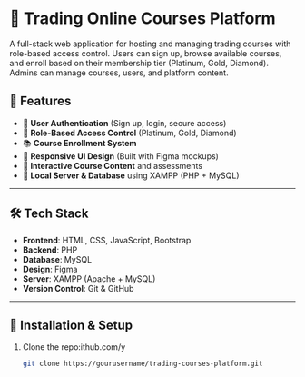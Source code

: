 # 💼 Trading Online Courses Platform

A full-stack web application for hosting and managing trading courses with role-based access control. Users can sign up, browse available courses, and enroll based on their membership tier (Platinum, Gold, Diamond). Admins can manage courses, users, and platform content.

## 🚀 Features

- 🔐 **User Authentication** (Sign up, login, secure access)
- 👤 **Role-Based Access Control** (Platinum, Gold, Diamond)
- 📚 **Course Enrollment System**
- 📱 **Responsive UI Design** (Built with Figma mockups)
- 📝 **Interactive Course Content** and assessments
- 💽 **Local Server & Database** using XAMPP (PHP + MySQL)

---

## 🛠️ Tech Stack

- **Frontend**: HTML, CSS, JavaScript, Bootstrap
- **Backend**: PHP
- **Database**: MySQL
- **Design**: Figma
- **Server**: XAMPP (Apache + MySQL)
- **Version Control**: Git & GitHub

---


## 🔧 Installation & Setup

1. Clone the repo:ithub.com/y
   ```bash
   git clone https://gourusername/trading-courses-platform.git
